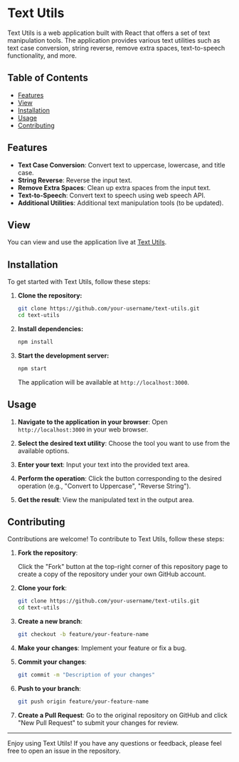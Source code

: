 # Text Utils

Text Utils is a web application built with React that offers a set of text manipulation tools. The application provides various text utilities such as text case conversion, string reverse, remove extra spaces, text-to-speech functionality, and more.

## Table of Contents

- [Features](#features)
- [View](#view)
- [Installation](#installation)
- [Usage](#usage)
- [Contributing](#contributing)


## Features

- **Text Case Conversion**: Convert text to uppercase, lowercase, and title case.
- **String Reverse**: Reverse the input text.
- **Remove Extra Spaces**: Clean up extra spaces from the input text.
- **Text-to-Speech**: Convert text to speech using web speech API.
- **Additional Utilities**: Additional text manipulation tools (to be updated).

## View

You can view and use the application live at [Text Utils](https://text-utils-pi-plum.vercel.app/).

## Installation

To get started with Text Utils, follow these steps:

1. **Clone the repository:**

    ```bash
    git clone https://github.com/your-username/text-utils.git
    cd text-utils
    ```

2. **Install dependencies:**

    ```bash
    npm install
    ```

3. **Start the development server:**

    ```bash
    npm start
    ```

    The application will be available at `http://localhost:3000`.

## Usage

1. **Navigate to the application in your browser**:
   Open `http://localhost:3000` in your web browser.

2. **Select the desired text utility**:
   Choose the tool you want to use from the available options.

3. **Enter your text**:
   Input your text into the provided text area.

4. **Perform the operation**:
   Click the button corresponding to the desired operation (e.g., "Convert to Uppercase", "Reverse String").

5. **Get the result**:
   View the manipulated text in the output area.

## Contributing

Contributions are welcome! To contribute to Text Utils, follow these steps:

1. **Fork the repository**:

    Click the "Fork" button at the top-right corner of this repository page to create a copy of the repository under your own GitHub account.

2. **Clone your fork**:

    ```bash
    git clone https://github.com/your-username/text-utils.git
    cd text-utils
    ```

3. **Create a new branch**:

    ```bash
    git checkout -b feature/your-feature-name
    ```

4. **Make your changes**:
   Implement your feature or fix a bug.

5. **Commit your changes**:

    ```bash
    git commit -m "Description of your changes"
    ```

6. **Push to your branch**:

    ```bash
    git push origin feature/your-feature-name
    ```

7. **Create a Pull Request**:
   Go to the original repository on GitHub and click "New Pull Request" to submit your changes for review.



---

Enjoy using Text Utils! If you have any questions or feedback, please feel free to open an issue in the repository.
